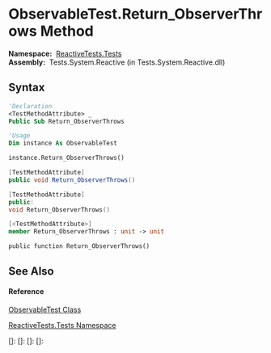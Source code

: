 # ObservableTest.Return\_ObserverThrows Method

**Namespace:**  [ReactiveTests.Tests](ReactiveTests.Tests\ReactiveTests.Tests.md)  
**Assembly:**  Tests.System.Reactive (in Tests.System.Reactive.dll)

## Syntax

```vb
'Declaration
<TestMethodAttribute> _
Public Sub Return_ObserverThrows
```

```vb
'Usage
Dim instance As ObservableTest

instance.Return_ObserverThrows()
```

```csharp
[TestMethodAttribute]
public void Return_ObserverThrows()
```

```c++
[TestMethodAttribute]
public:
void Return_ObserverThrows()
```

```fsharp
[<TestMethodAttribute>]
member Return_ObserverThrows : unit -> unit 
```

```jscript
public function Return_ObserverThrows()
```

## See Also

#### Reference

[ObservableTest Class](ObservableTest\ObservableTest.md)

[ReactiveTests.Tests Namespace](ReactiveTests.Tests\ReactiveTests.Tests.md)

[]: 
[]: 
[]: 
[]: 